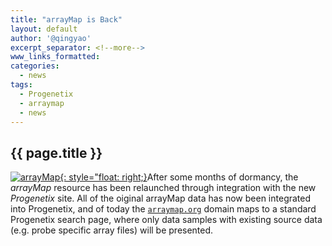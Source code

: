 ```yaml
---
title: "arrayMap is Back"
layout: default
author: '@qingyao'
excerpt_separator: <!--more-->
www_links_formatted:
categories:
  - news
tags:
  - Progenetix
  - arraymap
  - news
---
```


## {{ page.title }}

[![arrayMap](assets/img/arraymap_black_180.png){: style="float: right;}](http://arraymap.org)After some months of dormancy, the _arrayMap_ resource has been relaunched through integration with the new _Progenetix_ site. All of the oiginal arrayMap data has now been integrated into Progenetix, and of today the [`arraymap.org`](http://arraymap.org) domain maps to a standard Progenetix search page, where only data samples with existing source data (e.g. probe specific array files) will be presented.

<!--more-->
